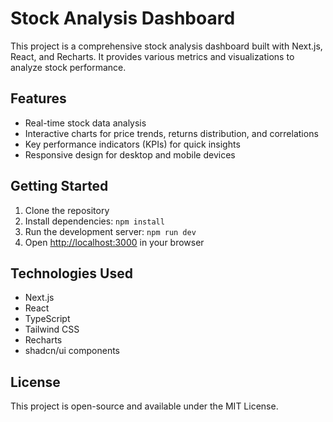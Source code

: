 # Stock Analysis Dashboard

This project is a comprehensive stock analysis dashboard built with Next.js, React, and Recharts. It provides various metrics and visualizations to analyze stock performance.

## Features

- Real-time stock data analysis
- Interactive charts for price trends, returns distribution, and correlations
- Key performance indicators (KPIs) for quick insights
- Responsive design for desktop and mobile devices

## Getting Started

1. Clone the repository
2. Install dependencies: `npm install`
3. Run the development server: `npm run dev`
4. Open [http://localhost:3000](http://localhost:3000) in your browser

## Technologies Used

- Next.js
- React
- TypeScript
- Tailwind CSS
- Recharts
- shadcn/ui components

## License

This project is open-source and available under the MIT License.


